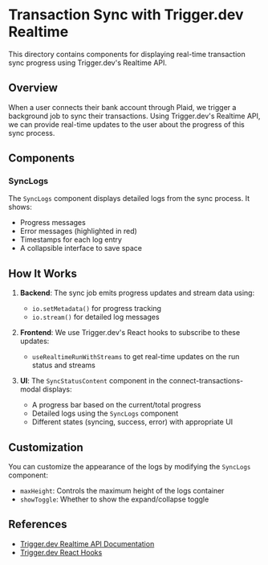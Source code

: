 # Transaction Sync with Trigger.dev Realtime

This directory contains components for displaying real-time transaction sync progress using Trigger.dev's Realtime API.

## Overview

When a user connects their bank account through Plaid, we trigger a background job to sync their transactions. Using Trigger.dev's Realtime API, we can provide real-time updates to the user about the progress of this sync process.

## Components

### SyncLogs

The `SyncLogs` component displays detailed logs from the sync process. It shows:

- Progress messages
- Error messages (highlighted in red)
- Timestamps for each log entry
- A collapsible interface to save space

## How It Works

1. **Backend**: The sync job emits progress updates and stream data using:

   - `io.setMetadata()` for progress tracking
   - `io.stream()` for detailed log messages

2. **Frontend**: We use Trigger.dev's React hooks to subscribe to these updates:

   - `useRealtimeRunWithStreams` to get real-time updates on the run status and streams

3. **UI**: The `SyncStatusContent` component in the connect-transactions-modal displays:
   - A progress bar based on the current/total progress
   - Detailed logs using the `SyncLogs` component
   - Different states (syncing, success, error) with appropriate UI

## Customization

You can customize the appearance of the logs by modifying the `SyncLogs` component:

- `maxHeight`: Controls the maximum height of the logs container
- `showToggle`: Whether to show the expand/collapse toggle

## References

- [Trigger.dev Realtime API Documentation](https://trigger.dev/docs/realtime/overview)
- [Trigger.dev React Hooks](https://trigger.dev/docs/realtime/react-hooks)
